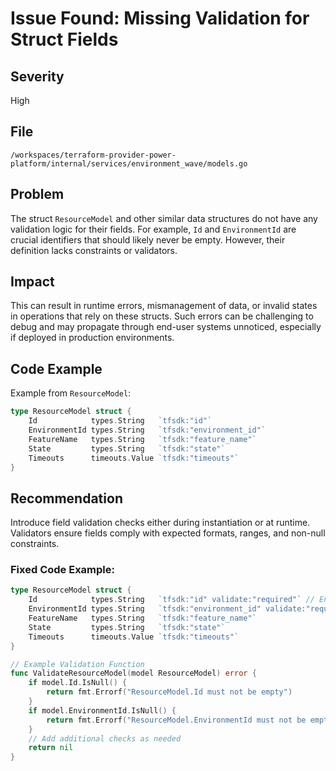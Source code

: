 # Issue Found: Missing Validation for Struct Fields

## Severity
High

## File
`/workspaces/terraform-provider-power-platform/internal/services/environment_wave/models.go`

## Problem
The struct `ResourceModel` and other similar data structures do not have any validation logic for their fields. For example, `Id` and `EnvironmentId` are crucial identifiers that should likely never be empty. However, their definition lacks constraints or validators.

## Impact
This can result in runtime errors, mismanagement of data, or invalid states in operations that rely on these structs. Such errors can be challenging to debug and may propagate through end-user systems unnoticed, especially if deployed in production environments.

## Code Example
Example from `ResourceModel`:

```go
type ResourceModel struct {
	Id            types.String   `tfsdk:"id"`
	EnvironmentId types.String   `tfsdk:"environment_id"`
	FeatureName   types.String   `tfsdk:"feature_name"`
	State         types.String   `tfsdk:"state"`
	Timeouts      timeouts.Value `tfsdk:"timeouts"`
}
```

## Recommendation
Introduce field validation checks either during instantiation or at runtime. Validators ensure fields comply with expected formats, ranges, and non-null constraints.

### Fixed Code Example:
```go
type ResourceModel struct {
	Id            types.String   `tfsdk:"id" validate:"required"` // Ensure mandatory field
	EnvironmentId types.String   `tfsdk:"environment_id" validate:"required"`
	FeatureName   types.String   `tfsdk:"feature_name"`
	State         types.String   `tfsdk:"state"`
	Timeouts      timeouts.Value `tfsdk:"timeouts"`
}

// Example Validation Function
func ValidateResourceModel(model ResourceModel) error {
	if model.Id.IsNull() {
		return fmt.Errorf("ResourceModel.Id must not be empty")
	}
	if model.EnvironmentId.IsNull() {
		return fmt.Errorf("ResourceModel.EnvironmentId must not be empty")
	}
	// Add additional checks as needed
	return nil
}
```